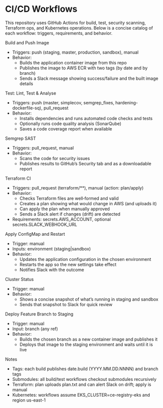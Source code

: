 # CI/CD Workflows

This repository uses GitHub Actions for build, test, security scanning, Terraform ops, and Kubernetes operations. Below is a concise catalog of each workflow: triggers, requirements, and behavior.

Build and Push Image
- Triggers: push (staging, master, production, sandbox), manual
- Behavior:
  - Builds the application container image from this repo
  - Publishes the image to AWS ECR with two tags (by date and by branch)
  - Sends a Slack message showing success/failure and the built image details

Test: Lint, Test & Analyse
- Triggers: push (master, simplecov, semgrep_fixes, hardening-dockerfile-sq), pull_request
- Behavior:
  - Installs dependencies and runs automated code checks and tests
  - Optionally runs code quality analysis (SonarQube)
  - Saves a code coverage report when available

Semgrep SAST
- Triggers: pull_request, manual
- Behavior:
  - Scans the code for security issues
  - Publishes results to GitHub’s Security tab and as a downloadable report

Terraform CI
- Triggers: pull_request (terraform/**), manual (action: plan/apply)
- Behavior:
  - Checks Terraform files are well‑formed and valid
  - Creates a plan showing what would change in AWS (and uploads it)
  - Can apply the plan when manually approved
  - Sends a Slack alert if changes (drift) are detected
- Requirements: secrets.AWS_ACCOUNT, optional secrets.SLACK_WEBHOOK_URL

Apply ConfigMap and Restart
- Trigger: manual
- Inputs: environment (staging|sandbox)
- Behavior:
  - Updates the application configuration in the chosen environment
  - Restarts the app so the new settings take effect
  - Notifies Slack with the outcome

Cluster Status
- Trigger: manual
- Behavior:
  - Shows a concise snapshot of what’s running in staging and sandbox
  - Sends that snapshot to Slack for quick review

Deploy Feature Branch to Staging
- Trigger: manual
- Input: branch (any ref)
- Behavior:
  - Builds the chosen branch as a new container image and publishes it
  - Deploys that image to the staging environment and waits until it is live

Notes
- Tags: each build publishes date.build (YYYY.MM.DD.NNNN) and branch tags
- Submodules: all build/test workflows checkout submodules recursively
- Terraform: plan uploads plan.txt and can alert Slack on drift; apply is manual
- Kubernetes: workflows assume EKS_CLUSTER=ce-registry-eks and region us-east-1
